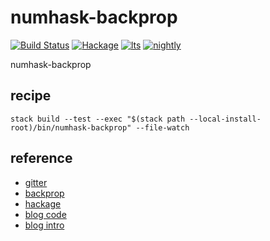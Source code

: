 numhask-backprop
================

[![Build
Status](https://travis-ci.org/tonyday567/numhask-backprop.svg)](https://travis-ci.org/tonyday567/numhask-backprop)
[![Hackage](https://img.shields.io/hackage/v/numhask-backprop.svg)](https://hackage.haskell.org/package/numhask-backprop)
[![lts](https://www.stackage.org/package/numhask-backprop/badge/lts)](http://stackage.org/lts/package/numhask-backprop)
[![nightly](https://www.stackage.org/package/numhask-backprop/badge/nightly)](http://stackage.org/nightly/package/numhask-backprop)

numhask-backprop

recipe
------

    stack build --test --exec "$(stack path --local-install-root)/bin/numhask-backprop" --file-watch

reference
---------

-   [gitter](https://gitter.im/haskell-backprop/Lobby)
-   [backprop](https://github.com/mstksg/backprop)
-   [hackage](https://hackage.haskell.org/package/backprop-0.2.3.0)
-   [blog
    code](https://github.com/mstksg/inCode/blob/master/code-samples/functional-models/model.hs)
-   [blog intro](https://backprop.jle.im/)

